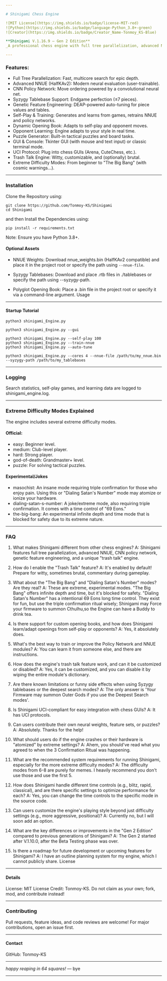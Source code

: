 ```yaml
---

# Shinigami Chess Engine

![MIT License](https://img.shields.io/badge/license-MIT-red)
![Python](https://img.shields.io/badge/language-Python_3.8+-green)
![Creator](https://img.shields.io/badge/Creator_Name-Tonmoy_KS-Blue)

**Shinigami V.1.16.9 – Gen 2 Edition**  
_A professional chess engine with full tree parallelization, advanced NNUE evaluation, self-adapting features, and a cosmic sense of humor._

---
```

### Features:

 * Full Tree Parallelization: Fast, multicore search for epic depth.
 * Advanced NNUE (HalfKAv2): Modern neural evaluation (user-trainable).
 * CNN Policy Network: Move ordering powered by a convolutional neural net.
 * Syzygy Tablebase Support: Endgame perfection (≤7 pieces).
 * Genetic Feature Engineering: DEAP-powered auto-tuning for piece values and tables.
 * Self-Play & Training: Generates and learns from games, retrains NNUE and policy networks.
 * Dynamic Opening Book: Adapts to self-play and opponent moves.
 * Opponent Learning: Engine adapts to your style in real time.
 * Puzzle Generator: Built-in tactical puzzles and board tasks.
 * GUI & Console: Tkinter GUI (with mouse and text input) or classic terminal mode.
 * UCI Protocol: Plug into chess GUIs (Arena, CuteChess, etc.).
 * Trash Talk Engine: Witty, customizable, and (optionally) brutal.
 * Extreme Difficulty Modes: From beginner to "The Big Bang" (with cosmic warnings...).

---

### Installation

Clone the Repository using:
```Clone the Repository
git clone https://github.com/Tonmoy-KS/Shinigami
cd Shinigami
```

and then Install the Dependencies using:
```Install Dependencies
pip install -r requirements.txt
```
   Note: Ensure you have Python 3.8+.

#### Optional Assets

   * NNUE Weights: Download nnue_weights.bin (HalfKAv2 compatible) and place it in the project root or specify the path using `--nnue-file`.

   * Syzygy Tablebases: Download and place .rtb files in ./tablebases or specify the path using --syzygy-path.
   * Polyglot Opening Book: Place a .bin file in the project root or specify it via a command-line argument.
Usage

---
#### Startup Tutorial

```Console Mode
python3 shinigami_Engine.py
```

```GUI Mode
python3 shinigami_Engine.py --gui
```

```Self-Play & Training
python3 shinigami_Engine.py --self-play 100
python3 shinigami_Engine.py --train-nnue
python3 shinigami_Engine.py --auto-tune
```
```Custom Paths & Cores
python3 shinigami_Engine.py --cores 4 --nnue-file /path/to/my_nnue.bin --syzygy-path /path/to/my_tablebases
```
---

### Logging

Search statistics, self-play games, and learning data are logged to shinigami_engine.log.

---

### Extreme Difficulty Modes Explained

The engine includes several extreme difficulty modes.

#### Official: 
 * easy: Beginner level.
 * medium: Club-level player.
 * hard: Strong player.
 * god-of-death: Grandmaster+ level.
 * puzzle: For solving tactical puzzles.

#### Experimental/Jokes
 * masochist: An insane mode requiring triple confirmation for those who enjoy pain. Using this or "Dialing Satan's Number" mode may atomize or ionize your hardware.
 * dialing-satan-s-number: A joke/extreme mode, also requiring triple confirmation. It comes with a time control of "69 Eons."
 * the-big-bang: An experimental infinite depth and time mode that is blocked for safety due to its extreme nature.

---

### FAQ

1. What makes Shinigami different from other chess engines?
A: Shinigami features full tree parallelization, advanced NNUE, CNN policy network, genetic feature engineering, and a unique "trash talk" engine.

2. How do I enable the "Trash Talk" feature?
A: It's enabled by default! Prepare for witty, sometimes brutal, commentary during gameplay.

3. What about the "The Big Bang" and "Dialing Satan's Number" modes? Are they real?
A: These are extreme, experimental modes. "The Big Bang" offers infinite depth and time, but it's blocked for safety. "Dialing Satan's Number" has a intentional 69 Eons long time control. They exist for fun, but use the triple confirmation ritual wisely; Shinigami may Force your firmware to summon Cthulhu,so the Engine can have a Buddy to drink tea.

4. Is there support for custom opening books, and how does Shinigami learn/adapt openings from self-play or opponents?
A: Yes, it absolutely does.

5. What's the best way to train or improve the Policy Network and NNUE modules?
A: You can learn it from someone else, and there are instructions.

6. How does the engine's trash talk feature work, and can it be customized or disabled?
A: Yes, it can be customized, and you can disable it by wiping the entire module's dictionary.

7. Are there known limitations or funny side effects when using Syzygy tablebases or the deepest search modes?
A: The only answer is 'Your Firmware may summon Outer Gods if you use the Deepest Search modes'.

8. Is Shinigami UCI-compliant for easy integration with chess GUIs?
A: It has UCI protocols.

9. Can users contribute their own neural weights, feature sets, or puzzles?
A: Absolutely. Thanks for the help!

10. What should users do if the engine crashes or their hardware is "atomized" by extreme settings?
A: Ahem, you should've read what you agreed to when the 3 Confirmation Ritual was happening.

11. What are the recommended system requirements for running Shinigami, especially for the more extreme difficulty modes?
A: The difficulty modes from 6-8 are purely for memes. I heavily recommend you don't use those and use the first 5.

12. How does Shinigami handle different time controls (e.g., blitz, rapid, classical), and are there specific settings to optimize performance for each?
A: Yes, you can change the time controls to the specific mode in the source code.

13. Can users customize the engine's playing style beyond just difficulty settings (e.g., more aggressive, positional)?
A: Currently no, but I will soon add an option.

14. What are the key differences or improvements in the "Gen 2 Edition" compared to previous generations of Shinigami?
A: The Gen 2 started after V.1.10.0, after the Beta Testing phase was over.

15. Is there a roadmap for future development or upcoming features for Shinigami?
A: I have an outline planning system for my engine, which I cannot publicly share.
License

---
#### Details
License: MIT License
Credit: Tonmoy-KS.
Do not claim as your own; fork, mod, and contribute instead!

---

### Contributing
Pull requests, feature ideas, and code reviews are welcome! For major contributions, open an issue first.

---

#### Contact
GitHub: Tonmoy-KS

---

*happy reaping in 64 squares!* — bye

---




